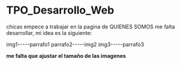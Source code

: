 # TPO_Desarrollo_Web

chicas empece a trabajar en la pagina de QUIENES SOMOS me falta desarrollar, mi idea es la siguiente:

img1-----parrafo1
parrafo2-----img2
img3-----parrafo3

**me falta que ajustar el tamaño de las imagenes**
